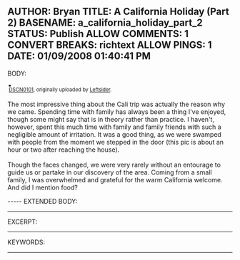 AUTHOR: Bryan
TITLE: A California Holiday (Part 2)
BASENAME: a_california_holiday_part_2
STATUS: Publish
ALLOW COMMENTS: 1
CONVERT BREAKS: richtext
ALLOW PINGS: 1
DATE: 01/09/2008 01:40:41 PM
-----
BODY:
<style type="text/css">
.flickr-photo { border: solid 2px #000000; }
.flickr-yourcomment { }
.flickr-frame { text-align: left; padding: 3px; }
.flickr-caption { font-size: 0.8em; margin-top: 0px; }
</style>

<div class="flickr-frame">
	<a href="http://www.flickr.com/photos/leftsider/2143410634/" title="photo sharing"><img src="http://farm3.static.flickr.com/2159/2143410634_8ed78e62a2.jpg" class="flickr-photo" alt="" /></a>
<br />
	<span class="flickr-caption"><a href="http://www.flickr.com/photos/leftsider/2143410634/">DSCN0101</a>, originally uploaded by <a href="http://www.flickr.com/people/leftsider/">Leftsider</a>.</span>
</div>
				
<p class="flickr-yourcomment">
	The most impressive thing about the Cali trip was actually the reason why we came. Spending time with family has always been a thing I've enjoyed, though some might say that is in theory rather than practice. I haven't, however, spent this much time with family and family friends with such a negligible amount of irritation. It was a good thing, as we were swamped with people from the moment we stepped in the door (this pic is about an hour or two after reaching the house).<br />
<br />
Though the faces changed, we were very rarely without an entourage to guide us or partake in our discovery of the area. Coming from a small family, I was overwhelmed and grateful for the warm California welcome. And did I mention food?
</p>
-----
EXTENDED BODY:

-----
EXCERPT:

-----
KEYWORDS:

-----


